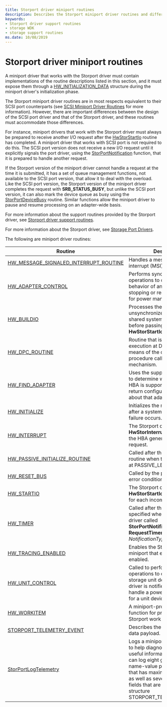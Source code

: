```yaml
---
title: Storport driver miniport routines
description: Describes the Storport miniport driver routines and differences between the design of the SCSI port driver and that of the Storport driver.
keywords:
- Storport driver support routines
- storage WDK
- storage support routines
ms.date: 10/08/2019
---
```


# Storport driver miniport routines

A miniport driver that works with the Storport driver must contain implementations of the routine descriptions listed in this section, and it must expose them through a [HW_INITIALIZATION_DATA](/windows-hardware/drivers/ddi/storport/ns-storport-_hw_initialization_data-r1) structure during the miniport driver's initialization phase.

The Storport miniport driver routines are in most respects equivalent to their SCSI port counterparts (see [SCSI Miniport Driver Routines](scsi-miniport-driver-routines.md) for more information). However, there are important differences between the design of the SCSI port driver and that of the Storport driver, and these routines must accommodate those differences.

For instance, miniport drivers that work with the Storport driver must always be prepared to receive another I/O request after the [HwStorStartIo](/windows-hardware/drivers/ddi/storport/nc-storport-hw_startio) routine has completed. A miniport driver that works with SCSI port is not required to do this. The SCSI port version does not receive a new I/O request until it explicitly signals the port driver, using the [StorPortNotification](/windows-hardware/drivers/ddi/storport/nf-storport-storportnotification) function, that it is prepared to handle another request.

If the Storport version of the miniport driver cannot handle a request at the time it is submitted, it has a set of queue management functions, not available to the SCSI port version, that allow it to deal with the overload. Like the SCSI port version, the Storport version of the miniport driver completes the request with **SRB_STATUS_BUSY**, but unlike the SCSI port version, it can also mark the device queue as busy using the [StorPortDeviceBusy](/windows-hardware/drivers/ddi/storport/nf-storport-storportdevicebusy) routine. Similar functions allow the miniport driver to pause and resume processing on an adapter-wide basis.

For more information about the support routines provided by the Storport driver, see [Storport driver support routines](storport-driver-support-routines.md).

For more information about the Storport driver, see [Storage Port Drivers](storage-port-drivers.md).

The following are miniport driver routines:

| Routine | Description |
| ------- | ----------- |
| [HW_MESSAGE_SIGNALED_INTERRUPT_ROUTINE](/windows-hardware/drivers/ddi/storport/nc-storport-hw_message_signaled_interrupt_routine) | Handles a message signaled interrupt (MSI). |
| [HW_ADAPTER_CONTROL](/windows-hardware/drivers/ddi/storport/nc-storport-hw_adapter_control) | Performs synchronous operations to control the state or behavior of an adapter, such as stopping or restarting the HBA for power management. |
| [HW_BUILDIO](/windows-hardware/drivers/ddi/storport/nc-storport-hw_buildio) | Processes the SRB with unsynchronized access to shared system data structures before passing it to **HwStorStartIo**. |
| [HW_DPC_ROUTINE](/windows-hardware/drivers/ddi/storport/nc-storport-hw_dpc_routine) | Routine that is deferred for execution at DISPATCH IRQL by means of the deferred procedure call (DPC) mechanism. |
| [HW_FIND_ADAPTER](/windows-hardware/drivers/ddi/storport/nc-storport-hw_find_adapter) | Uses the supplied configuration to determine whether a specific HBA is supported and, if it is, to return configuration information about that adapter. |
| [HW_INITIALIZE](/windows-hardware/drivers/ddi/storport/nc-storport-hw_initialize) | Initializes the miniport driver after a system reboot or power failure occurs. |
| [HW_INTERRUPT](/windows-hardware/drivers/ddi/storport/nc-storport-hw_interrupt) | The Storport driver calls the **HwStorInterrupt** routine after the HBA generates an interrupt request. |
| [HW_PASSIVE_INITIALIZE_ROUTINE](/windows-hardware/drivers/ddi/storport/nc-storport-hw_passive_initialize_routine) | Called after the **HwStorInitialize** routine when the current IRQL is at PASSIVE_LEVEL. |
| [HW_RESET_BUS](/windows-hardware/drivers/ddi/storport/nc-storport-hw_reset_bus) | Called by the port driver to clear error conditions. |
| [HW_STARTIO](/windows-hardware/drivers/ddi/storport/nc-storport-hw_startio) | The Storport driver calls the **HwStorStartIo** routine one time for each incoming I/O request. |
| [HW_TIMER](/windows-hardware/drivers/ddi/storport/nc-storport-hw_timer) | Called after the interval that is specified when the miniport driver called **StorPortNotification** with the **RequestTimerCall** *NotificationType* value. |
| [HW_TRACING_ENABLED](/windows-hardware/drivers/ddi/storport/nc-storport-hw_tracing_enabled) | Enables the Storport to notify a miniport that event tracing is enabled. |
| [HW_UNIT_CONTROL](/windows-hardware/drivers/ddi/storport/nc-storport-hw_unit_control) | Called to perform synchronous operations to control the state of storage unit device. The miniport driver is notified to start a unit or handle a power state transition for a unit device. |
| [HW_WORKITEM](/windows-hardware/drivers/ddi/storport/nc-storport-hw_workitem) | A miniport-provided callback function for processing a Storport work item request. |
| [STORPORT_TELEMETRY_EVENT](/windows-hardware/drivers/ddi/storport/ns-storport-_storport_telemetry_event) | Describes the miniport telemetry data payload. |
| [StorPortLogTelemetry](/windows-hardware/drivers/ddi/storport/nf-storport-storportlogtelemetry) | Logs a miniport telemetry event to help diagnose or collect any useful information. The miniport can log eight general purpose name-value pairs and a buffer that has maximum length of 4KB, as well as several event related fields that are defined in structure STORPORT_TELEMETRY_EVENT. |
